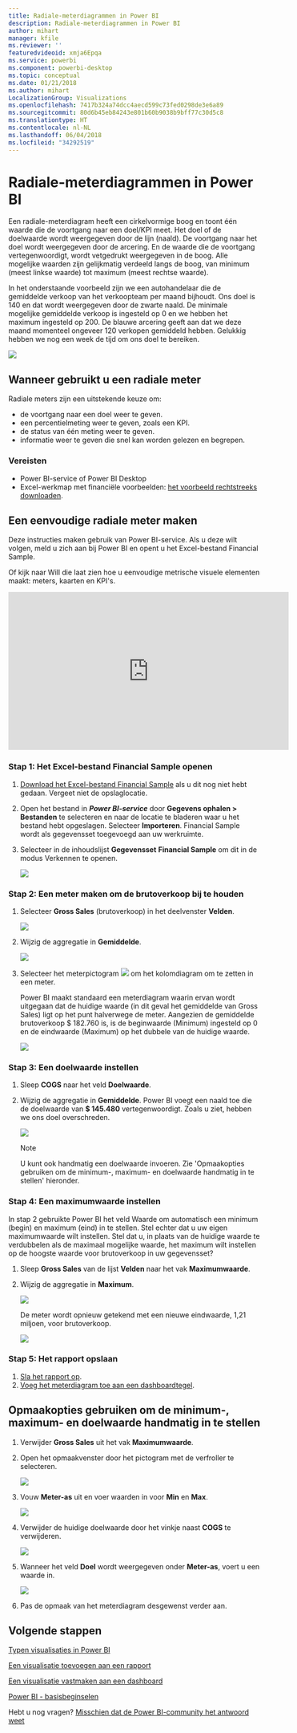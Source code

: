 ```yaml
---
title: Radiale-meterdiagrammen in Power BI
description: Radiale-meterdiagrammen in Power BI
author: mihart
manager: kfile
ms.reviewer: ''
featuredvideoid: xmja6Epqa
ms.service: powerbi
ms.component: powerbi-desktop
ms.topic: conceptual
ms.date: 01/21/2018
ms.author: mihart
LocalizationGroup: Visualizations
ms.openlocfilehash: 7417b324a74dcc4aecd599c73fed0298de3e6a89
ms.sourcegitcommit: 80d6b45eb84243e801b60b9038b9bff77c30d5c8
ms.translationtype: HT
ms.contentlocale: nl-NL
ms.lasthandoff: 06/04/2018
ms.locfileid: "34292519"
---
```

# <a name="radial-gauge-charts-in-power-bi"></a>Radiale-meterdiagrammen in Power BI
Een radiale-meterdiagram heeft een cirkelvormige boog en toont één waarde die de voortgang naar een doel/KPI meet.  Het doel of de doelwaarde wordt weergegeven door de lijn (naald). De voortgang naar het doel wordt weergegeven door de arcering.  En de waarde die de voortgang vertegenwoordigt, wordt vetgedrukt weergegeven in de boog. Alle mogelijke waarden zijn gelijkmatig verdeeld langs de boog, van minimum (meest linkse waarde) tot maximum (meest rechtse waarde).

In het onderstaande voorbeeld zijn we een autohandelaar die de gemiddelde verkoop van het verkoopteam per maand bijhoudt. Ons doel is 140 en dat wordt weergegeven door de zwarte naald.  De minimale mogelijke gemiddelde verkoop is ingesteld op 0 en we hebben het maximum ingesteld op 200.  De blauwe arcering geeft aan dat we deze maand momenteel ongeveer 120 verkopen gemiddeld hebben. Gelukkig hebben we nog een week de tijd om ons doel te bereiken.

![](media/power-bi-visualization-radial-gauge-charts/gauge_m.png)

## <a name="when-to-use-a-radial-gauge"></a>Wanneer gebruikt u een radiale meter
Radiale meters zijn een uitstekende keuze om:

* de voortgang naar een doel weer te geven.
* een percentielmeting weer te geven, zoals een KPI.
* de status van één meting weer te geven.
* informatie weer te geven die snel kan worden gelezen en begrepen.

### <a name="prerequisites"></a>Vereisten
 - Power BI-service of Power BI Desktop
 - Excel-werkmap met financiële voorbeelden: [het voorbeeld rechtstreeks downloaden](http://go.microsoft.com/fwlink/?LinkID=521962).

## <a name="create-a-basic-radial-gauge"></a>Een eenvoudige radiale meter maken
Deze instructies maken gebruik van Power BI-service. Als u deze wilt volgen, meld u zich aan bij Power BI en opent u het Excel-bestand Financial Sample.  

Of kijk naar Will die laat zien hoe u eenvoudige metrische visuele elementen maakt: meters, kaarten en KPI's.

<iframe width="560" height="315" src="https://www.youtube.com/embed/xmja6EpqaO0?list=PL1N57mwBHtN0JFoKSR0n-tBkUJHeMP2cP" frameborder="0" allowfullscreen></iframe>

### <a name="step-1-open-the-financial-sample-excel-file"></a>Stap 1: Het Excel-bestand Financial Sample openen
1. [Download het Excel-bestand Financial Sample](sample-financial-download.md) als u dit nog niet hebt gedaan. Vergeet niet de opslaglocatie.

2. Open het bestand in ***Power BI-service***  door **Gegevens ophalen \> Bestanden** te selecteren en naar de locatie te bladeren waar u het bestand hebt opgeslagen. Selecteer **Importeren**. Financial Sample wordt als gegevensset toegevoegd aan uw werkruimte.

3. Selecteer in de inhoudslijst **Gegevensset** **Financial Sample** om dit in de modus Verkennen te openen.

    ![](media/power-bi-visualization-radial-gauge-charts/power-bi-dataset.png)

### <a name="step-2-create-a-gauge-to-track-gross-sales"></a>Stap 2: Een meter maken om de brutoverkoop bij te houden
1. Selecteer **Gross Sales** (brutoverkoop) in het deelvenster **Velden**.
   
   ![](media/power-bi-visualization-radial-gauge-charts/grosssalesvalue_new.png)
2. Wijzig de aggregatie in **Gemiddelde**.
   
   ![](media/power-bi-visualization-radial-gauge-charts/changetoaverage_new.png)
3. Selecteer het meterpictogram ![](media/power-bi-visualization-radial-gauge-charts/gaugeicon_new.png) om het kolomdiagram om te zetten in een meter.
   
   Power BI maakt standaard een meterdiagram waarin ervan wordt uitgegaan dat de huidige waarde (in dit geval het gemiddelde van Gross Sales) ligt op het punt halverwege de meter. Aangezien de gemiddelde brutoverkoop $ 182.760 is, is de beginwaarde (Minimum) ingesteld op 0 en de eindwaarde (Maximum) op het dubbele van de huidige waarde.
   
   ![](media/power-bi-visualization-radial-gauge-charts/gauge_no_target.png)

### <a name="step-3-set-a-target-value"></a>Stap 3: Een doelwaarde instellen
1. Sleep **COGS** naar het veld **Doelwaarde**.
2. Wijzig de aggregatie in **Gemiddelde**.
   Power BI voegt een naald toe die de doelwaarde van **$ 145.480** vertegenwoordigt. Zoals u ziet, hebben we ons doel overschreden.
   
   ![](media/power-bi-visualization-radial-gauge-charts/gaugeinprogress_new.png)
   
   > [!NOTE]
   > U kunt ook handmatig een doelwaarde invoeren.  Zie 'Opmaakopties gebruiken om de minimum-, maximum- en doelwaarde handmatig in te stellen' hieronder.
   > 
   > 

### <a name="step-4-set-a-maximum-value"></a>Stap 4: Een maximumwaarde instellen
In stap 2 gebruikte Power BI het veld Waarde om automatisch een minimum (begin) en maximum (eind) in te stellen.  Stel echter dat u uw eigen maximumwaarde wilt instellen.  Stel dat u, in plaats van de huidige waarde te verdubbelen als de maximaal mogelijke waarde, het maximum wilt instellen op de hoogste waarde voor brutoverkoop in uw gegevensset? 

1. Sleep **Gross Sales** van de lijst **Velden** naar het vak **Maximumwaarde**.
2. Wijzig de aggregatie in **Maximum**.
   
   ![](media/power-bi-visualization-radial-gauge-charts/setmaximum_new.png)
   
   De meter wordt opnieuw getekend met een nieuwe eindwaarde, 1,21 miljoen, voor brutoverkoop.
   
   ![](media/power-bi-visualization-radial-gauge-charts/power-bi-final-gauge.png)

### <a name="step-5-save-your-report"></a>Stap 5: Het rapport opslaan
1. [Sla het rapport op](service-report-save.md).
2. [Voeg het meterdiagram toe aan een dashboardtegel](service-dashboard-tiles.md). 

## <a name="use-formatting-options-to-manually-set-minimum-maximum-and-target-values"></a>Opmaakopties gebruiken om de minimum-, maximum- en doelwaarde handmatig in te stellen
1. Verwijder **Gross Sales** uit het vak **Maximumwaarde**.
2. Open het opmaakvenster door het pictogram met de verfroller te selecteren.
   
   ![](media/power-bi-visualization-radial-gauge-charts/power-bi-roller.png)
3. Vouw **Meter-as** uit en voer waarden in voor **Min** en **Max**.
   
    ![](media/power-bi-visualization-radial-gauge-charts/power-bi-gauge-axis.png)
4. Verwijder de huidige doelwaarde door het vinkje naast **COGS** te verwijderen.
   
    ![](media/power-bi-visualization-radial-gauge-charts/pbi_remove_target.png)
5. Wanneer het veld **Doel** wordt weergegeven onder **Meter-as**, voert u een waarde in.
   
    ![](media/power-bi-visualization-radial-gauge-charts/power-bi-gauge-target.png)
6. Pas de opmaak van het meterdiagram desgewenst verder aan.

## <a name="next-steps"></a>Volgende stappen
[Typen visualisaties in Power BI](power-bi-visualization-types-for-reports-and-q-and-a.md)

[Een visualisatie toevoegen aan een rapport](power-bi-report-add-visualizations-i.md)

[Een visualisatie vastmaken aan een dashboard](service-dashboard-pin-tile-from-report.md)

[Power BI - basisbeginselen](service-basic-concepts.md)

Hebt u nog vragen? [Misschien dat de Power BI-community het antwoord weet](http://community.powerbi.com/)

